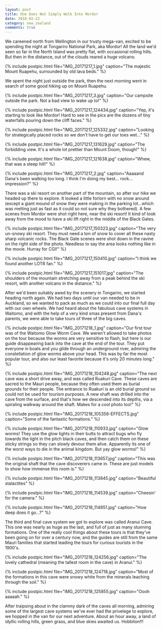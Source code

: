 ```yaml
---
layout: post
title: One Does Not Simply Walk Into Mordor
date: 2018-02-22
category: new_zealand
comments: true
---
```


We careened north from Wellington in our trusty mega-van, excited to be spending the night at Tongariro National Park, aka Mordor!  All the land we'd seen so far in the North Island was pretty flat, with occasional rolling hills.  But then in the distance, out of the clouds reared a huge volcano.

{% include postpic.html file="IMG_20171217_1.jpg" caption="The majestic Mount Ruapehu, surrounded by old lava beds." %}

We spent the night just outside the park, then the next morning went in search of some good hiking up on Mount Ruapehu.

{% include postpic.html file="IMG_20171217_3.jpg" caption="Our campsite outside the park.  Not a bad view to wake up to!" %}

{% include postpic.html file="IMG_20171217_124434.jpg" caption="Yep, it's starting to look like Mordor!  Hard to see in the pics are the dozens of tiny waterfalls pouring down the cliff faces." %}

{% include postpic.html file="IMG_20171217_125332.jpg" caption="Looking for strategically placed rocks so we don't have to get our toes wet..." %}

{% include postpic.html file="IMG_20171217_131629.jpg" caption="The forbidding view.  It's a whole lot prettier than Mount Doom, though!" %}

{% include postpic.html file="IMG_20171217_121638.jpg" caption="Whew, that was a steep hill!" %}

{% include postpic.html file="IMG_20171217_2.jpg" caption="Aaaaand Dana's been walking too long.  I think I'm doing my best... rock... impression?" %}

There was a ski resort on another part of the mountain, so after our hike we headed up there to explore.  It looked a little forlorn with no snow around (except a giant mound of snow they were making in the parking lot...which was melting just as fast as it could so not sure why they bothered).  A few scenes from Mordor were shot right here, near the ski resort!  It kind of took away from the mood to have a ski lift right in the middle of the Black Gates.

{% include postpic.html file="IMG_20171217_150323.jpg" caption="The very un-snowy ski resort.  They must need a ton of snow to cover all these nasty sharp volcanic rocks.  The Black Gate scenes were shot down in the ravine on the right side of the photo.  Needless to say the area looks nothing like in the movie.  Hurray for CGI!" %}

{% include postpic.html file="IMG_20171217_150410.jpg" caption="I think we found another LOTR fan." %}

{% include postpic.html file="IMG_20171217_151017.jpg" caption="The shoulders of the mountain stretching away from a peak behind the ski resort, with another volcano in the distance." %}

After we'd been suitably awed by the scenery in Tongariro, we started heading north again.  We had two days until our van needed to be in Auckland, so we wanted to pack as much as we could into our final full day with our own wheels.  We had heard about the fabulous cave systems in Waitomo, and with the help of a very kind xmas present from Dana's parents, we were able to take tours of three of the big caves.

{% include postpic.html file="IMG_20171218_1.jpg" caption="Our first tour was of the Waitomo Glow Worm Cave.  We weren't allowed to take photos on the tour because the worms are very sensitive to flash, but here is our guide disappearing back into the cave at the end of the tour.  They put everyone in boats and you glide through an underground river, admiring the constellation of glow worms above your head. This was by far the most popular tour, and also our least favorite because it's only 20 minutes long." %}

{% include postpic.html file="IMG_20171218_104248.jpg" caption="The next cave was a short drive away, and was called Ruakuri Cave.  These caves are sacred to the Mauri people, because they often used them as burial grounds for their people.  The entrance to Ruakuri is an old burial ground so could not be used for tourism purposes.  A new shaft was drilled into the cave from the surface, and that's how we descended into its depths, via a spiraling walkway around the shaft.  Makes for a cool photo too!" %}

{% include postpic.html file="IMG_20171218_105356-EFFECTS.jpg" caption="Some of the fantastic formations." %}

{% include postpic.html file="IMG_20171218_110933.jpg" caption="Glow worms!  They use the glow lights in their butts to attract bugs who fly towards the light in the pitch black caves, and then catch them on these sticky strings so they can slowly devour them alive.  Apparently its one of the worst ways to die in the animal kingdom.  But yay glow worms!" %}

{% include postpic.html file="IMG_20171218_113657.jpg" caption="This was the original shaft that the cave discoverers came in.  These are just models to show how immense this room is." %}

{% include postpic.html file="IMG_20171218_113845.jpg" caption="Beautiful stalactites" %}

{% include postpic.html file="IMG_20171218_114539.jpg" caption="Cheesin' for the camera." %}

{% include postpic.html file="IMG_20171218_114851.jpg" caption="How deep does it go...?" %}

The third and final cave system we got to explore was called Aranui Cave. This one was nearly as huge as the last, and full of just as many stunning formations.  One of the really cool things about these tours is that they've been going on for over a century now, and the guides are still from the same Mauri families that started leading the tours for curious tourists in the 1900's.

{% include postpic.html file="IMG_20171218_124256.jpg" caption="The lovely cathedral (meaning the tallest room in the cave) in Aranui." %}

{% include postpic.html file="IMG_20171218_124718.jpg" caption="Most of the formations in this cave were snowy white from the minerals leaching through the soil." %}

{% include postpic.html file="IMG_20171218_125855.jpg" caption="Oooh aaaaah." %}

After traipsing about in the clammy dark of the caves all morning, admiring some of the largest cave systems we've ever had the privelege to explore, we hopped in the van for our next adventure.  About an hour away, a land of idyllic rolling hills, green grass, and blue skies awaited us.  Hobbiton!!!

